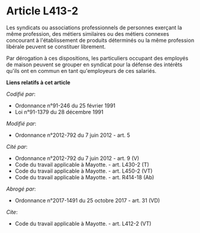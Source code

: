 # Article L413-2

Les syndicats ou associations professionnels de personnes exerçant la même profession, des métiers similaires ou des métiers
connexes concourant à l'établissement de produits déterminés ou la même profession libérale peuvent se constituer librement. 

Par dérogation à ces dispositions, les particuliers occupant des employés de maison peuvent se grouper en syndicat pour la
défense des intérêts qu'ils ont en commun en tant qu'employeurs de ces salariés.

**Liens relatifs à cet article**

_Codifié par_:

  - Ordonnance n°91-246 du 25 février 1991
  - Loi n°91-1379 du 28 décembre 1991

_Modifié par_:

  - Ordonnance n°2012-792 du 7 juin 2012 - art. 5

_Cité par_:

  - Ordonnance n°2012-792 du 7 juin 2012 - art. 9 (V)
  - Code du travail applicable à Mayotte. - art. L430-2 (T)
  - Code du travail applicable à Mayotte. - art. L450-2 (VT)
  - Code du travail applicable à Mayotte. - art. R414-18 (Ab)

_Abrogé par_:

  - Ordonnance n°2017-1491 du 25 octobre 2017 - art. 31 (VD)

_Cite_:

  - Code du travail applicable à Mayotte. - art. L412-2 (VT)
